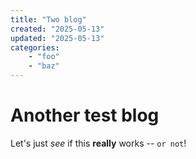 ```yaml
---
title: "Two blog"
created: "2025-05-13"
updated: "2025-05-13"
categories:
    - "foo"
    - "baz"
---
```


# Another test blog

Let's just *see* if this **really** works -- `or not`!
